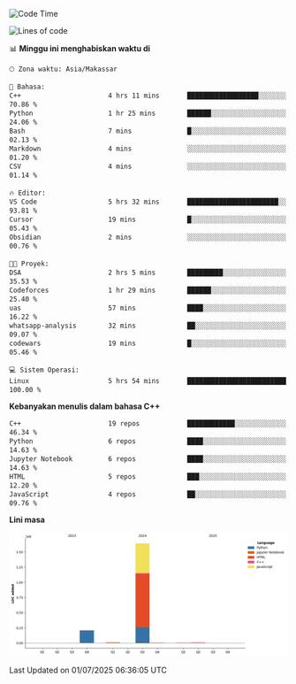 <!--START_SECTION:waka-->
![Code Time](http://img.shields.io/badge/Code%20Time-296%20hrs%2056%20mins-blue)

![Lines of code](https://img.shields.io/badge/Sejak%20Hello%20World%20aku%20telah%20menulis-1.9%20million%20baris%20kode-blue)

📊 **Minggu ini menghabiskan waktu di** 

```text
🕑︎ Zona waktu: Asia/Makassar

💬 Bahasa: 
C++                      4 hrs 11 mins       ██████████████████░░░░░░░   70.86 % 
Python                   1 hr 25 mins        ██████░░░░░░░░░░░░░░░░░░░   24.06 % 
Bash                     7 mins              █░░░░░░░░░░░░░░░░░░░░░░░░   02.13 % 
Markdown                 4 mins              ░░░░░░░░░░░░░░░░░░░░░░░░░   01.20 % 
CSV                      4 mins              ░░░░░░░░░░░░░░░░░░░░░░░░░   01.14 % 

🔥 Editor: 
VS Code                  5 hrs 32 mins       ███████████████████████░░   93.81 % 
Cursor                   19 mins             █░░░░░░░░░░░░░░░░░░░░░░░░   05.43 % 
Obsidian                 2 mins              ░░░░░░░░░░░░░░░░░░░░░░░░░   00.76 % 

🐱‍💻 Proyek: 
DSA                      2 hrs 5 mins        █████████░░░░░░░░░░░░░░░░   35.53 % 
Codeforces               1 hr 29 mins        ██████░░░░░░░░░░░░░░░░░░░   25.40 % 
uas                      57 mins             ████░░░░░░░░░░░░░░░░░░░░░   16.22 % 
whatsapp-analysis        32 mins             ██░░░░░░░░░░░░░░░░░░░░░░░   09.07 % 
codewars                 19 mins             █░░░░░░░░░░░░░░░░░░░░░░░░   05.46 % 

💻 Sistem Operasi: 
Linux                    5 hrs 54 mins       █████████████████████████   100.00 % 
```

**Kebanyakan menulis dalam bahasa C++** 

```text
C++                      19 repos            ████████████░░░░░░░░░░░░░   46.34 % 
Python                   6 repos             ████░░░░░░░░░░░░░░░░░░░░░   14.63 % 
Jupyter Notebook         6 repos             ████░░░░░░░░░░░░░░░░░░░░░   14.63 % 
HTML                     5 repos             ███░░░░░░░░░░░░░░░░░░░░░░   12.20 % 
JavaScript               4 repos             ██░░░░░░░░░░░░░░░░░░░░░░░   09.76 % 
```



**Lini masa**

![Lines of Code chart](https://raw.githubusercontent.com/yusuf601/yusuf601/main/assets/bar_graph.png)


 Last Updated on 01/07/2025 06:36:05 UTC
<!--END_SECTION:waka-->

